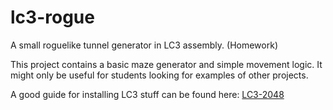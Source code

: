 # lc3-rogue
A small roguelike tunnel generator in LC3 assembly. (Homework)

This project contains a basic maze generator and simple movement logic. It might only be useful for students looking for examples of other projects. 

A good guide for installing LC3 stuff can be found here: [LC3-2048](https://github.com/rpendleton/lc3-2048)
